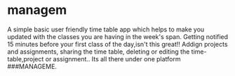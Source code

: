 # managem
A simple basic user friendly time table app which helps to make you updated with the classes you are having in the week's span. Getting notified 15 minutes before your first class of the day,isn't this great!! Addign projects and assignments, sharing the time table, deleting or editing the time-table,project or assignment.. Its all there under one platform ###MANAGEME.

